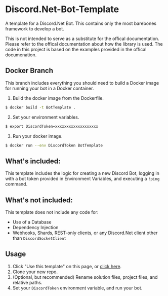 # Discord.Net-Bot-Template

A template for a Discord.Net Bot. This contains only the most barebones framework
to develop a bot.

This is not intended to serve as a substitute for the offical documentation.
Please refer to the offical documentation about how the library is used.
The code in this project is based on the examples provided in the offical documenation.

## Docker Branch

This branch includes everything you should need to build a Docker image for running
your bot in a Docker container.

1. Build the docker image from the Dockerfile.

```bash
$ docker build -t BotTemplate .
```

2. Set your environment variables.

```bash
$ export DiscordToken=xxxxxxxxxxxxxxxxxxx
```

3. Run your docker image.

```bash
$ docker run --env DiscordToken BotTemplate
```

## What's included:

This template includes the logic for creating a new Discord Bot, logging in with
a bot token provided in Environment Variables, and executing a `!ping` command.

## What's not included:

This template does not include any code for:

- Use of a Database
- Dependency Injection
- Webhooks, Shards, REST-only clients, or any Discord.Net client other than `DiscordSocketClient`

## Usage

1. Click "Use this template" on this page, or [click here](https://github.com/Chris-Johnston/Discord.Net-Bot-Template/generate).
2. Clone your new repo.
3. (Optional, but recommended) Rename solution files, project files, and relative paths.
4. Set your `DiscordToken` environment variable, and run your bot.

